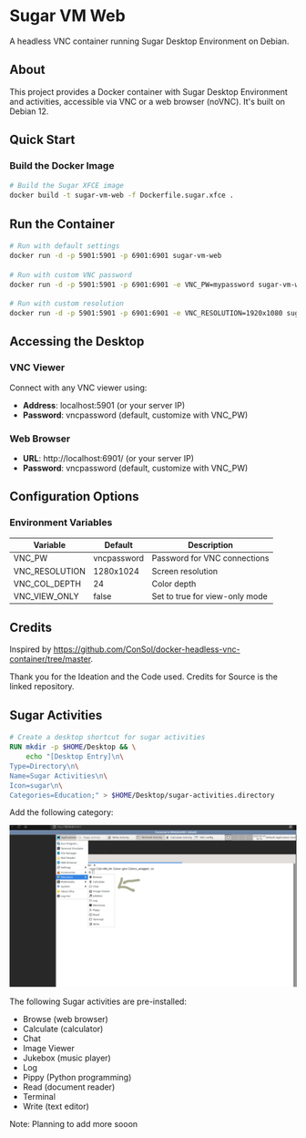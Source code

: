 # Sugar VM Web

A headless VNC container running Sugar Desktop Environment on Debian.

## About

This project provides a Docker container with Sugar Desktop Environment and activities, accessible via VNC or a web browser (noVNC). It's built on Debian 12.

## Quick Start

### Build the Docker Image

```bash
# Build the Sugar XFCE image
docker build -t sugar-vm-web -f Dockerfile.sugar.xfce .
```

## Run the Container

```sh
# Run with default settings
docker run -d -p 5901:5901 -p 6901:6901 sugar-vm-web

# Run with custom VNC password
docker run -d -p 5901:5901 -p 6901:6901 -e VNC_PW=mypassword sugar-vm-web

# Run with custom resolution
docker run -d -p 5901:5901 -p 6901:6901 -e VNC_RESOLUTION=1920x1080 sugar-vm-web
```

## Accessing the Desktop

### VNC Viewer

Connect with any VNC viewer using:

- **Address**: localhost:5901 (or your server IP)
- **Password**: vncpassword (default, customize with VNC_PW)

### Web Browser

- **URL**: http://localhost:6901/ (or your server IP)
- **Password**: vncpassword (default, customize with VNC_PW)

## Configuration Options

### Environment Variables

| Variable | Default | Description |
|----------|---------|-------------|
| VNC_PW | vncpassword | Password for VNC connections |
| VNC_RESOLUTION | 1280x1024 | Screen resolution |
| VNC_COL_DEPTH | 24 | Color depth |
| VNC_VIEW_ONLY | false | Set to true for view-only mode |


## Credits

Inspired by https://github.com/ConSol/docker-headless-vnc-container/tree/master.

Thank you for the Ideation and the Code used. 
Credits for Source is the linked repository.


## Sugar Activities


```dockerfile
# Create a desktop shortcut for sugar activities
RUN mkdir -p $HOME/Desktop && \
    echo "[Desktop Entry]\n\
Type=Directory\n\
Name=Sugar Activities\n\
Icon=sugar\n\
Categories=Education;" > $HOME/Desktop/sugar-activities.directory
```
Add the following category:

![Sugar Activities](./sugaractivities.png)


The following Sugar activities are pre-installed:


- Browse (web browser)
- Calculate (calculator)
- Chat
- Image Viewer
- Jukebox (music player)
- Log
- Pippy (Python programming)
- Read (document reader)
- Terminal
- Write (text editor)

Note: Planning to add more sooon

